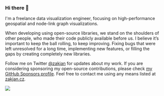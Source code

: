 ### Hi there 👋

I'm a freelance data visualization engineer, focusing on high-performance geospatial and node-link graph visualizations.

When developing using open-source libraries, we stand on the shoulders of other people, who made their code publicly available before us. I believe it’s important to keep the ball rolling, to keep improving. Fixing bugs that were left unresolved for a long time, implementing new features, or filling the gaps by creating completely new libraries.

Follow me on Twitter [@zakjan](https://twitter.com/zakjan) for updates about my work. If you are considering sponsoring my open-source contributions, please check [my GitHub Sponsors profile](https://github.com/sponsors/zakjan). Feel free to contact me using any means listed at [zakjan.cz](https://zakjan.cz).

<a href="https://github.com/anuraghazra/github-readme-stats">
  <img src="https://github-readme-stats.vercel.app/api?username=zakjan&show_icons=true&include_all_commits=true&count_private=true&custom_title=GitHub+stats&hide_border=true&disable_animations=true">
</a>
